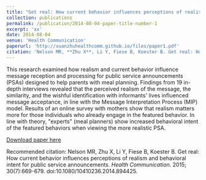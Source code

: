 ```yaml
---
title: "Get real: How current behavior influences perceptions of realism and behavioral intent for public service announcements"
collection: publications
permalink: /publication/2014-08-04-paper-title-number-1
excerpt: 'xx' 
date: 2014-08-04
venue: 'Health Communication'
paperurl: 'http://xuanzhuhealthcomm.github.io/files/paper1.pdf'
citation: 'Nelson MR, **Zhu X**, Li Y, Fiese B, Koester B. Get real: How current behavior influences perceptions of realism and behavioral intent for public service announcements. <i>Health Communication</i>. 2015; 30(7):669-679. doi:10.1080/10410236.2014.894425'
---
```

This research examined how realism and current behavior influence message reception and processing for public service announcements (PSAs) designed to help parents with meal planning. Findings from 19 in-depth interviews revealed that the perceived realism of the message, the similarity, and the wishful identification with informants' lives influenced message acceptance, in line with the Message Interpretation Process (MIP) model. Results of an online survey with mothers show that realism matters more for those individuals who already engage in the featured behavior. In line with theory, "experts" (meal planners) show increased behavioral intent of the featured behaviors when viewing the more realistic PSA.

[Download paper here](http://xuanzhuhealthcomm.github.io/files/paper1.pdf)

Recommended citation: Nelson MR, Zhu X, Li Y, Fiese B, Koester B. Get real: How current behavior influences perceptions of realism and behavioral intent for public service announcements. <i>Health Communication</i>. 2015; 30(7):669-679. doi:10.1080/10410236.2014.894425.
